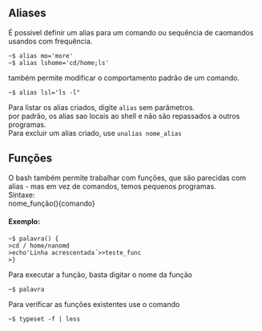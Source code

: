## Aliases

É possivel definir um alias para um comando ou sequência de caomandos usandos com frequência.
```
~$ alias mo='more'
~$ alias lshome='cd/home;ls'
```

também permite modificar o comportamento padrão de um comando.
```
~$ alias lsl='ls -l"
```

Para listar os alias criados, digite `alias` sem parâmetros.   
por padrão, os alias sao locais ao shell e não são repassados a outros programas.   
Para excluir um alias criado, use `unalias nome_alias`   

## Funções

O bash também permite trabalhar com funções, que são parecidas com alias - mas em vez de comandos, temos pequenos programas.   
Sintaxe:   
nome_função(){comando}   
#### Exemplo:   
```
~$ palavra() {
>cd / home/nanomd
>echo'Linha acrescentada´>>teste_func
>}
```

Para executar a função, basta digitar o nome da função
```
~$ palavra
```
  
Para verificar as funções existentes use o comando   
```
~$ typeset -f | less
``` 

